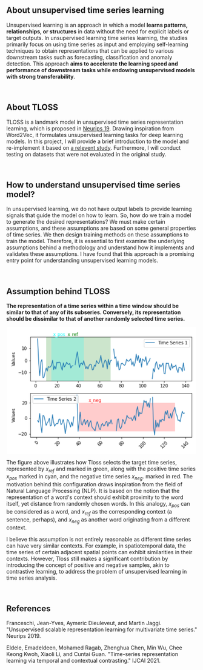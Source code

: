 <br>

About unsupervised time series learning
--------------

Unsupervised learning is an approach in which a model **learns patterns, relationships, or structures** in data without the need for explicit labels or target outputs. In unsupervised learning time series learning, the studies primarily focus on using time series as input and employing self-learning techniques to obtain representations that can be applied to various downstream tasks such as forecasting, classification and anomaly detection. This approach **aims to accelerate the learning speed and performance of downstream tasks while endowing unsupervised models with strong transferability**. 

<br>

About TLOSS
--------------

TLOSS is a landmark model in unsupervised time series representation learning, which is proposed in [Neurips 19](https://proceedings.neurips.cc/paper/2019/hash/53c6de78244e9f528eb3e1cda69699bb-Abstract.html). Drawing inspiration from Word2Vec, it formulates unsupervised learning tasks for deep learning models. In this project, I will provide a brief introduction to the model and re-implement it based on [a relevent study](https://github.com/emadeldeen24/TS-TCC). Furthermore, I will conduct testing on datasets that were not evaluated in the original study.

<br>

How to understand unsupervised time series model?
--------------

In unsupervised learning, we do not have output labels to provide learning signals that guide the model on how to learn. So, how do we train a model to generate the desired representations? We must make certain assumptions, and these assumptions are based on some general properties of time series. We then design training methods on these assumptions to train the model. Therefore, it is essential to first examine the underlying assumptions behind a methodology and understand how it implements and validates these assumptions. I have found that this approach is a promising entry point for understanding unsupervised learning models. 

<br>

Assumption behind TLOSS
--------------

**The representation of a time series within a time window should be similar to that of any of its subseries. Conversely, its representation should be dissimilar to that of another randomly selected time series.**

<p align="center">
<img align="middle" src="https://github.com/Kaimaoge/STmodels_notes/raw/main/Reproduce%20TLOSS/image/tloss.png" width="500" />
</p>

The figure above illustrates how Tloss selects the target time series, represented by $x_{ref}$ and marked in green, along with the positive time series $x_{pos}$ marked in cyan, and the negative time series $x_{neg}$. marked in red. The motivation behind this configuration draws inspiration from the field of Natural Language Processing (NLP). It is based on the notion that the representation of a word's context should exhibit proximity to the word itself, yet distance from randomly chosen words. In this analogy, $x_{pos}$ can be considered as a word, and $x_{ref}$ as the corresponding context (a sentence, perhaps), and $x_{neg}$ as another word originating from a different context.

I believe this assumption is not entirely reasonable as different time series can have very similar contexts. For example, in spatiotemporal data, the time series of certain adjacent spatial points can exhibit similarities in their contexts. However, Tloss still makes a significant contribution by introducing the concept of positive and negative samples, akin to contrastive learning, to address the problem of unsupervised learning in time series analysis.

<br>

References
--------------
Franceschi, Jean-Yves, Aymeric Dieuleveut, and Martin Jaggi. "Unsupervised scalable representation learning for multivariate time series." Neurips 2019.

Eldele, Emadeldeen, Mohamed Ragab, Zhenghua Chen, Min Wu, Chee Keong Kwoh, Xiaoli Li, and Cuntai Guan. "Time-series representation learning via temporal and contextual contrasting." IJCAI 2021.



